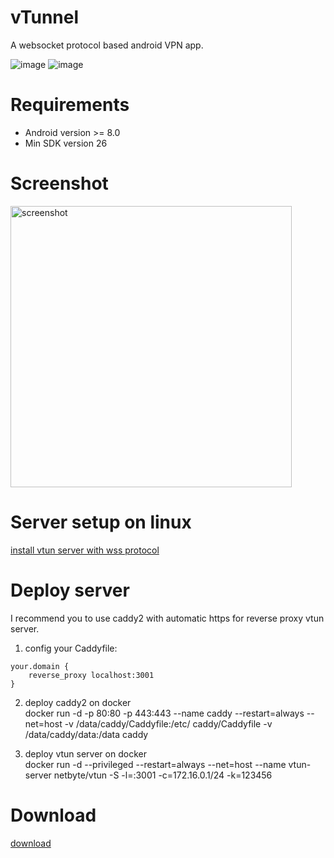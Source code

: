 # vTunnel 

A websocket protocol based android VPN app.

![image](https://img.shields.io/badge/License-MIT-orange)
![image](https://img.shields.io/badge/License-Anti--996-red)

# Requirements
* Android version >= 8.0
* Min SDK version 26

# Screenshot
<p>
	<img src="https://github.com/net-byte/vTunnel/raw/main/assets/screenshot.png" alt="screenshot" width="450">
</p>

# Server setup on linux
[install vtun server with wss protocol](https://github.com/net-byte/vtun)

# Deploy server  

I recommend you to use caddy2 with automatic https for reverse proxy vtun server.  
1. config your Caddyfile:  
```
your.domain {
    reverse_proxy localhost:3001
}
```
2. deploy caddy2 on docker  
docker run -d -p 80:80 -p 443:443 --name caddy --restart=always --net=host -v /data/caddy/Caddyfile:/etc/
caddy/Caddyfile -v /data/caddy/data:/data caddy

3. deploy vtun server on docker  
docker run  -d --privileged --restart=always --net=host --name vtun-server netbyte/vtun -S -l=:3001 -c=172.16.0.1/24 -k=123456 

# Download
[download](https://github.com/net-byte/vTunnel/releases)

